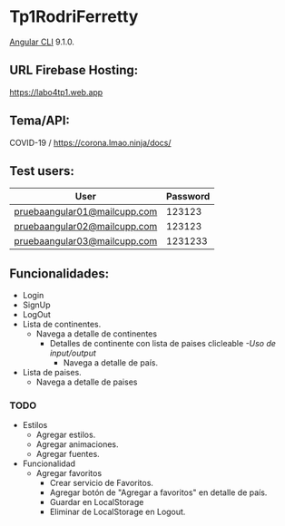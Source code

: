 # Tp1RodriFerretty
[Angular CLI](https://github.com/angular/angular-cli) 9.1.0.

## URL Firebase Hosting:
 https://labo4tp1.web.app 
 
## Tema/API:
 COVID-19 / https://corona.lmao.ninja/docs/

## Test users:
User                          | Password
----------------------------- | -------------
pruebaangular01@mailcupp.com  | 123123
pruebaangular02@mailcupp.com  | 123123
pruebaangular03@mailcupp.com  | 1231233

## Funcionalidades:
* Login
* SignUp
* LogOut
* Lista de continentes.
  * Navega a detalle de continentes
    * Detalles de continente con lista de paises clicleable _-Uso de input/output_
      * Navega a detalle de país.
* Lista de paises.
  * Navega a detalle de paises

### TODO ###
* Estilos
  * Agregar estilos.
  * Agregar animaciones.
  * Agregar fuentes.
* Funcionalidad
  * Agregar favoritos 
    * Crear servicio de Favoritos.
    * Agregar botón de "Agregar a favoritos" en detalle de país.
    * Guardar en LocalStorage
    * Eliminar de LocalStorage en Logout.
